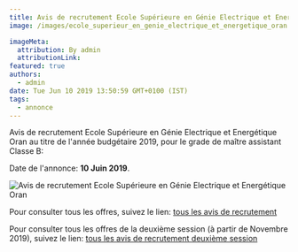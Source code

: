 ```yaml
---
title: Avis de recrutement Ecole Supérieure en Génie Electrique et Energétique Oran
image: /images/ecole_superieur_en_genie_electrique_et_energetique_oran.jpg

imageMeta:
  attribution: By admin
  attributionLink:
featured: true
authors:
  - admin
date: Tue Jun 10 2019 13:50:59 GMT+0100 (IST)
tags:
  - annonce
---
```


Avis de recrutement Ecole Supérieure en Génie Electrique et Energétique Oran au titre de l'année budgétaire 2019, pour le grade de maître assistant Classe B:

Date de l'annonce: **10 Juin 2019**.

![Avis de recrutement Ecole Supérieure en Génie Electrique et Energétique Oran](/images/avis_de_recrutement_ecole_superieure_en_genie_electrique_et_energetique_oran.jpg)


Pour consulter tous les offres, suivez le lien: [tous les avis de recrutement](/tous_les_avis_de_recrutement_annee_budgetaire_2019/)

Pour consulter tous les offres de la deuxième session (à partir de Novembre 2019), suivez le lien: [tous les avis de recrutement deuxième session](/tous-les-avis-de-recrutement-mitre-assistant-classe-b-au-titre-de-l-annee-2019-deuxieme-session/)
